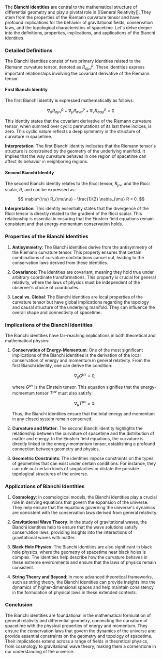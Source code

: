 The **Bianchi identities** are central to the mathematical structure of differential geometry and play a pivotal role in [[General Relativity]]. They stem from the properties of the Riemann curvature tensor and have profound implications for the behavior of gravitational fields, conservation laws, and the topological characteristics of spacetime. Let's delve deeper into the definitions, properties, implications, and applications of the Bianchi identities.

### Detailed Definitions

The Bianchi identities consist of two primary identities related to the Riemann curvature tensor, denoted as $R^{\rho}_{\sigma\mu\nu}$. These identities express important relationships involving the covariant derivative of the Riemann tensor.

#### First Bianchi Identity

The first Bianchi identity is expressed mathematically as follows:

$$
\nabla_{\alpha} R^{\rho}_{\sigma\mu\nu} + \nabla_{\mu} R^{\rho}_{\sigma\nu\alpha} + \nabla_{\nu} R^{\rho}_{\sigma\alpha\mu} = 0.
$$

This identity states that the covariant derivative of the Riemann curvature tensor, when summed over cyclic permutations of its last three indices, is zero. This cyclic nature reflects a deep symmetry in the structure of curvature in spacetime.

**Interpretation**: The first Bianchi identity indicates that the Riemann tensor's structure is constrained by the geometry of the underlying manifold. It implies that the way curvature behaves in one region of spacetime can affect its behavior in neighboring regions.

#### Second Bianchi Identity

The second Bianchi identity relates to the Ricci tensor, $R_{\mu\nu}$, and the Ricci scalar, $R$, and can be expressed as:

$$
\nabla^{\nu} R_{\mu\nu} - \frac{1}{2} \nabla_{\mu} R = 0.
$$

**Interpretation**: This identity essentially states that the divergence of the Ricci tensor is directly related to the gradient of the Ricci scalar. This relationship is essential in ensuring that the Einstein field equations remain consistent and that energy-momentum conservation holds.

### Properties of the Bianchi Identities

1. **Antisymmetry**: The Bianchi identities derive from the antisymmetry of the Riemann curvature tensor. This property ensures that certain combinations of curvature contributions cancel out, leading to the conservation laws derived from these identities.

2. **Covariance**: The identities are covariant, meaning they hold true under arbitrary coordinate transformations. This property is crucial for general relativity, where the laws of physics must be independent of the observer's choice of coordinates.

3. **Local vs. Global**: The Bianchi identities are local properties of the curvature tensor but have global implications regarding the topology and causal structure of the underlying manifold. They can influence the overall shape and connectivity of spacetime.

### Implications of the Bianchi Identities

The Bianchi identities have far-reaching implications in both theoretical and mathematical physics:

1. **Conservation of Energy-Momentum**: One of the most significant implications of the Bianchi identities is the derivation of the local conservation of energy and momentum in general relativity. From the first Bianchi identity, one can derive the condition:

   $$
   \nabla_{\mu} G^{\mu \nu} = 0,
   $$

   where $G^{\mu \nu}$ is the Einstein tensor. This equation signifies that the energy-momentum tensor $T^{\mu \nu}$ must also satisfy:

   $$
   \nabla_{\mu} T^{\mu \nu} = 0.
   $$

   Thus, the Bianchi identities ensure that the total energy and momentum in any closed system remain conserved.

2. **Curvature and Matter**: The second Bianchi identity highlights the relationship between the curvature of spacetime and the distribution of matter and energy. In the Einstein field equations, the curvature is directly linked to the energy-momentum tensor, establishing a profound connection between geometry and physics.

3. **Geometric Constraints**: The identities impose constraints on the types of geometries that can exist under certain conditions. For instance, they can rule out certain kinds of singularities or dictate the possible topological structures of the universe.

### Applications of Bianchi Identities

1. **Cosmology**: In cosmological models, the Bianchi identities play a crucial role in deriving equations that govern the expansion of the universe. They help ensure that the equations governing the universe's dynamics are consistent with the conservation laws derived from general relativity.

2. **Gravitational Wave Theory**: In the study of gravitational waves, the Bianchi identities help to ensure that the wave solutions satisfy conservation laws, providing insights into the interactions of gravitational waves with matter.

3. **Black Hole Physics**: The Bianchi identities are also significant in black hole physics, where the geometry of spacetime near black holes is complex. The identities help describe how the curvature behaves in these extreme environments and ensure that the laws of physics remain consistent.

4. **String Theory and Beyond**: In more advanced theoretical frameworks, such as string theory, the Bianchi identities can provide insights into the dynamics of higher-dimensional spaces and help maintain consistency in the formulation of physical laws in these extended contexts.

### Conclusion

The Bianchi identities are foundational in the mathematical formulation of general relativity and differential geometry, connecting the curvature of spacetime with the physical properties of energy and momentum. They ensure the conservation laws that govern the dynamics of the universe and provide essential constraints on the geometry and topology of spacetime. Their implications extend across a range of fields in theoretical physics, from cosmology to gravitational wave theory, making them a cornerstone in our understanding of the universe.